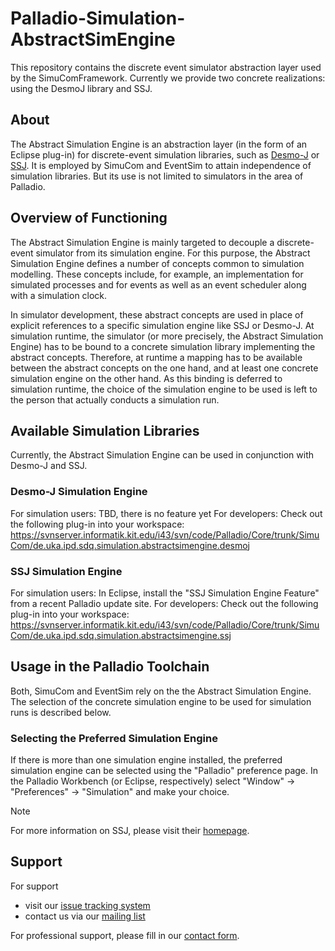 # Palladio-Simulation-AbstractSimEngine
This repository contains the discrete event simulator abstraction layer used by the SimuComFramework. 
Currently we provide two concrete realizations: using the DesmoJ library and SSJ. 

## About
The Abstract Simulation Engine is an abstraction layer (in the form of an Eclipse plug-in) for discrete-event simulation libraries, such as [Desmo-J](http://www.desmoj.de/) or [SSJ](http://www.iro.umontreal.ca/~simardr/ssj/indexe.html). It is employed by SimuCom and EventSim to attain independence of simulation libraries. But its use is not limited to simulators in the area of Palladio.

## Overview of Functioning
The Abstract Simulation Engine is mainly targeted to decouple a discrete-event simulator from its simulation engine. For this purpose, the Abstract Simulation Engine defines a number of concepts common to simulation modelling. These concepts include, for example, an implementation for simulated processes and for events as well as an event scheduler along with a simulation clock.

In simulator development, these abstract concepts are used in place of explicit references to a specific simulation engine like SSJ or Desmo-J. At simulation runtime, the simulator (or more precisely, the Abstract Simulation Engine) has to be bound to a concrete simulation library implementing the abstract concepts. Therefore, at runtime a mapping has to be available between the abstract concepts on the one hand, and at least one concrete simulation engine on the other hand. As this binding is deferred to simulation runtime, the choice of the simulation engine to be used is left to the person that actually conducts a simulation run.

## Available Simulation Libraries
Currently, the Abstract Simulation Engine can be used in conjunction with Desmo-J and SSJ.

### Desmo-J Simulation Engine
For simulation users: TBD, there is no feature yet
For developers: Check out the following plug-in into your workspace: https://svnserver.informatik.kit.edu/i43/svn/code/Palladio/Core/trunk/SimuCom/de.uka.ipd.sdq.simulation.abstractsimengine.desmoj

### SSJ Simulation Engine
For simulation users: In Eclipse, install the "SSJ Simulation Engine Feature" from a recent Palladio update site.
For developers: Check out the following plug-in into your workspace: https://svnserver.informatik.kit.edu/i43/svn/code/Palladio/Core/trunk/SimuCom/de.uka.ipd.sdq.simulation.abstractsimengine.ssj

## Usage in the Palladio Toolchain
Both, SimuCom and EventSim rely on the the Abstract Simulation Engine. The selection of the concrete simulation engine to be used for simulation runs is described below.

### Selecting the Preferred Simulation Engine
If there is more than one simulation engine installed, the preferred simulation engine can be selected using the "Palladio" preference page. In the Palladio Workbench (or Eclipse, respectively) select "Window" -> "Preferences" -> "Simulation" and make your choice.

> [!NOTE]
> For more information on SSJ, please visit their [homepage](http://www.iro.umontreal.ca/~simardr/ssj/indexe.html).

## Support
For support
* visit our [issue tracking system](https://palladio-simulator.com/jira)
* contact us via our [mailing list](https://lists.ira.uni-karlsruhe.de/mailman/listinfo/palladio-dev)

For professional support, please fill in our [contact form](http://www.palladio-simulator.com/about_palladio/support/).
